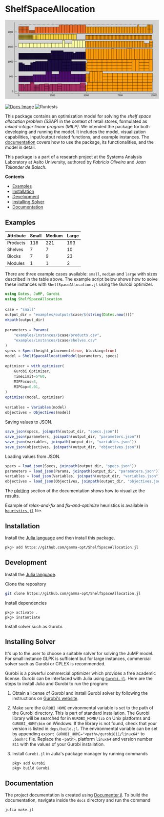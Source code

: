 # ShelfSpaceAllocation
![](docs/src/figures/planogram.svg)

[![Docs Image](https://img.shields.io/badge/docs-latest-blue.svg)](https://gamma-opt.github.io/ShelfSpaceAllocation.jl/dev/)
![Runtests](https://github.com/gamma-opt/ShelfSpaceAllocation.jl/workflows/Runtests/badge.svg)

This package contains an optimization model for solving the *shelf space allocation problem (SSAP)* in the context of retail stores, formulated as *mixed-integer linear program (MILP)*. We intended the package for both developing and running the model. It includes the model, visualization capabilities, input/output related functions, and example instances. The [documentation](https://gamma-opt.github.io/ShelfSpaceAllocation.jl/) covers how to use the package, its functionalities, and the model in detail.

This package is a part of a research project at the Systems Analysis Laboratory at Aalto University, authored by *Fabricio Oliveira* and *Jaan Tollander de Balsch*.

**Contents**

<!-- TOC -->

- [Examples](#examples)
- [Installation](#installation)
- [Development](#development)
- [Installing Solver](#installing-solver)
- [Documentation](#documentation)

<!-- /TOC -->

## Examples
|Attribute|Small|Medium|Large|
|---------|-----|-------|------|
|Products |118  |221    |193   |
|Shelves  |7    |7      |10    |
|Blocks   |7    |9      |23    |
|Modules  |1    |1      |2     |

There are three example cases available: `small`, `medium` and `large` with sizes described in the table above. The example script below shows how to solve these instances with `ShelfSpaceAllocation.jl` using the Gurobi optimizer.

```julia
using Dates, JuMP, Gurobi
using ShelfSpaceAllocation

case = "small"
output_dir = "examples/output/$case/$(string(Dates.now()))"
mkpath(output_dir)

parameters = Params(
    "examples/instances/$case/products.csv",
    "examples/instances/$case/shelves.csv"
)
specs = Specs(height_placement=true, blocking=true)
model = ShelfSpaceAllocationModel(parameters, specs)

optimizer = with_optimizer(
    Gurobi.Optimizer,
    TimeLimit=5*60,
    MIPFocus=3,
    MIPGap=0.01,
)
optimize!(model, optimizer)

variables = Variables(model)
objectives = Objectives(model)
```

Saving values to JSON.
```julia
save_json(specs, joinpath(output_dir, "specs.json"))
save_json(parameters, joinpath(output_dir, "parameters.json"))
save_json(variables, joinpath(output_dir, "variables.json"))
save_json(objectives, joinpath(output_dir, "objectives.json"))
```

Loading values from JSON.
```julia
specs = load_json(Specs, joinpath(output_dir, "specs.json"))
parameters = load_json(Params, joinpath(output_dir, "parameters.json"))
variables = load_json(Variables, joinpath(output_dir, "variables.json"))
objectives = load_json(Objectives, joinpath(output_dir, "objectives.json"))
```

The [plotting](https://gamma-opt.github.io/ShelfSpaceAllocation.jl/plotting/) section of the documentation shows how to visualize the results.

Example of *relax-and-fix* and *fix-and-optimize* heuristics is available in  [`heuristics.jl`](./examples/heuristics.jl) file.

## Installation
Install the [Julia language](https://julialang.org/) and then install this package.

```bash
pkg> add https://github.com/gamma-opt/ShelfSpaceAllocation.jl
```

## Development
Install the [Julia language](https://julialang.org/).

Clone the repository
```bash
git clone https://github.com/gamma-opt/ShelfSpaceAllocation.jl
```

Install dependencies
```
pkg> activate .
pkg> instantiate
```

Install solver such as Gurobi.


## Installing Solver
It's up to the user to choose a suitable solver for solving the JuMP model. For small instance GLPK is sufficient but for large instances, commercial solver such as Gurobi or CPLEX is recommended.

Gurobi is a powerful commercial optimizer which provides a free academic license. Gurobi can be interfaced with Julia using [`Gurobi.jl`](https://github.com/JuliaOpt/Gurobi.jl). Here are the steps to install Julia and Gurobi to run the program:

1) Obtain a license of *Gurobi* and install Gurobi solver by following the instructions on [Gurobi's website](http://www.gurobi.com/).

2) Make sure the `GUROBI_HOME` environmental variable is set to the path of the Gurobi directory. This is part of standard installation. The Gurobi library will be searched for in `GUROBI_HOME/lib` on Unix platforms and `GUROBI_HOME\bin` on Windows. If the library is not found, check that your version is listed in `deps/build.jl`. The environmental variable can be set by appending `export GUROBI_HOME="<path>/gurobi811/linux64"` to `.bashrc` file. Replace the `<path>`, platform `linux64` and version number `811` with the values of your Gurobi installation.

3) Install `Gurobi.jl` in Julia's package manager by running commands
   ```
   pkg> add Gurobi
   pkg> build Gurobi
   ```


## Documentation
The project documentation is created using [Documenter.jl](https://juliadocs.github.io/Documenter.jl/stable/). To build the documentation, navigate inside the `docs` directory and run the command
```bash
julia make.jl
```
